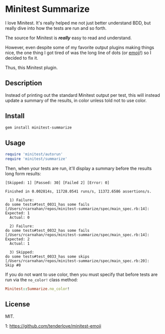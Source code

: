 # Minitest Summarize

I love Minitest. It's really helped me not just better understand BDD, but
really dive into how the tests are run and so forth.

The source for Minitest is **_really_** easy to read and understand.

However, even despite some of my favorite output plugins making things nice,
the one thing I got tired of was the long line of dots (or [emoji](1)!) so I
decided to fix it.

Thus, this Minitest plugin.

## Description

Instead of printing out the standard Minitest output per test, this will
instead update a summary of the results, in color unless told not to use color.

## Install

```sh
gem install minitest-summarize
```

## Usage

```ruby
require 'minitest/autorun'
require 'minitest/summarize'
```

Then, when your tests are run, it'll display a summary before the results long
form results:

```text
[Skipped: 1] [Passed: 30] [Failed 2] [Error: 0]

Finished in 0.002814s, 11728.0541 runs/s, 11372.6586 assertions/s.

  1) Failure:
do some tests#test_0031_has some fails [/Users/rcarnahan/repos/minitest-summarize/spec/main_spec.rb:14]:
Expected: 1
  Actual: 0

  2) Failure:
do some tests#test_0032_has some fails [/Users/rcarnahan/repos/minitest-summarize/spec/main_spec.rb:14]:
Expected: 2
  Actual: 1

  3) Skipped:
do some tests#test_0033_has some skips [/Users/rcarnahan/repos/minitest-summarize/spec/main_spec.rb:20]:
Skip #0
```

If you do not want to use color, then you must specify that before tests are
run via the `no_color!` class method:

```ruby
Minitest::Summarize.no_color!
```

## License

MIT.

1: <https://github.com/tenderlove/minitest-emoji>